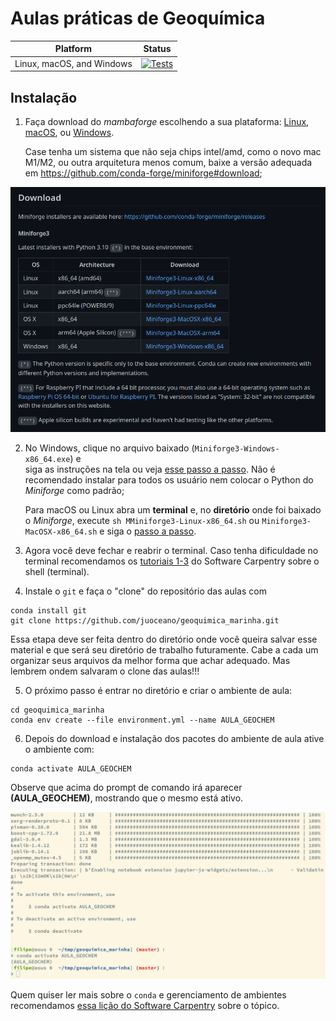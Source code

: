 # Aulas práticas de Geoquímica

| Platform        | Status                                                                                                                                                                                 |
| --------------- | -------------------------------------------------------------------------------------------------------------------------------------------------------------------------------------- |
| Linux, macOS, and Windows | [![Tests](https://github.com/juoceano/geoquimica_marinha/actions/workflows/tests.yml/badge.svg)](https://github.com/juoceano/geoquimica_marinha/actions/workflows/tests.yml) |

## Instalação

1. Faça download do *mambaforge* escolhendo a sua plataforma:
   [Linux](https://github.com/conda-forge/miniforge/releases/latest/download/Miniforge3-Linux-x86_64.sh),
   [macOS](https://github.com/conda-forge/miniforge/releases/latest/download/Miniforge3-MacOSX-x86_64.sh), ou
   [Windows](https://github.com/conda-forge/miniforge/releases/latest/download/Miniforge3-Windows-x86_64.exe).

   Case tenha um sistema que não seja chips intel/amd, como o novo mac M1/M2, ou outra arquitetura menos comum, baixe a versão adequada em
   https://github.com/conda-forge/miniforge#download;

![Passo1.png](images/01-miniforge-web-page.png?raw=true)

2. No Windows, clique no arquivo baixado (`Miniforge3-Windows-x86_64.exe`) e\
   siga as instruções na tela ou veja [esse passo a passo](step-by-step-windows.md).
   Não é recomendado instalar para todos os usuário nem colocar o Python do *Miniforge* como padrão;

   Para macOS ou Linux abra um **terminal** e, no **diretório** onde foi baixado o *Miniforge*,
   execute `sh MMiniforge3-Linux-x86_64.sh` ou `Miniforge3-MacOSX-x86_64.sh` e siga o [passo a passo](step-by-step-nix.md).

1. Agora você deve fechar e reabrir o terminal.
   Caso tenha dificuldade no terminal recomendamos os [tutoriais 1-3](https://swcarpentry.github.io/shell-novice) do Software Carpentry sobre o shell (terminal).

1. Instale o `git` e faça o "clone" do repositório das aulas com

```shell
conda install git
git clone https://github.com/juoceano/geoquimica_marinha.git
```

Essa etapa deve ser feita dentro do diretório onde você queira salvar esse material e que será seu diretório de trabalho futuramente.
Cabe a cada um organizar seus arquivos da melhor forma que achar adequado.
Mas lembrem ondem salvaram o clone das aulas!!!

5. O próximo passo é entrar no diretório e criar o ambiente de aula:

```shell
cd geoquimica_marinha
conda env create --file environment.yml --name AULA_GEOCHEM
```

6. Depois do download e instalação dos pacotes do ambiente de aula ative o ambiente com:

```shell
conda activate AULA_GEOCHEM
```

Observe que acima do prompt de comando irá aparecer **(AULA_GEOCHEM)**, mostrando que o mesmo está ativo.

![](images/06-miniconda-env.png?raw=true)

Quem quiser ler mais sobre o `conda` e gerenciamento de ambientes recomendamos
[essa lição do Software Carpentry](https://carpentries-incubator.github.io/introduction-to-conda-for-data-scientists/01-getting-started-with-conda/index.html)
sobre o tópico.
